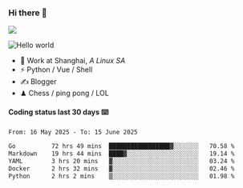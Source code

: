 ### Hi there 👋
![](https://komarev.com/ghpvc/?username=Xuhandsome)


<img src="https://github-readme-stats.vercel.app/api?username=XuHandsome&show_icons=true&theme=merko" alt="Hello world">

<br/>

- 🍻  Work at Shanghai, _A Linux SA_
- ⚡  Python / Vue / Shell
- ✍️  Blogger
- ♟  Chess / ping pong / LOL

#### Coding status last 30 days ⌨️

<!--START_SECTION:waka-->

```txt
From: 16 May 2025 - To: 15 June 2025

Go          72 hrs 49 mins  █████████████████▓░░░░░░░   70.58 %
Markdown    19 hrs 44 mins  ████▓░░░░░░░░░░░░░░░░░░░░   19.14 %
YAML        3 hrs 20 mins   ▓░░░░░░░░░░░░░░░░░░░░░░░░   03.24 %
Docker      2 hrs 32 mins   ▓░░░░░░░░░░░░░░░░░░░░░░░░   02.46 %
Python      2 hrs 2 mins    ▒░░░░░░░░░░░░░░░░░░░░░░░░   01.98 %
```

<!--END_SECTION:waka-->
